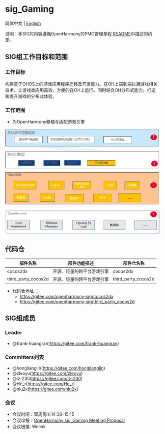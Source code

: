 # sig_Gaming
简体中文 | [English](./sig_gaming.md)

说明：本SIG的内容遵循OpenHarmony的PMC管理章程 [README](/zh/pmc.md)中描述的约定。

## SIG组工作目标和范围

### 工作目标
构建基于OHOS上的游戏应用程序迁移及开发能力。在OH上端到端拉通游戏相关技术，让游戏类应用高效，方便的在OH上运行。同时结合OH分布式能力，打造和提升游戏的分布式体验。

### 工作范围
- 为OpenHarmony移植与适配游戏引擎

![OpenHarmony文档概览](figures/gaming_overview.png)

## 代码仓

|部件名称|部件功能描述|部件仓名称|
| ------------ | ------------ |------------ |
|cocos2dx|开源、轻量的跨平台游戏引擎|cocos2dx|
|third_party_cocos2d|开源、轻量的跨平台游戏引擎|third_party_cocos2d|

- 代码仓地址：
  - https://gitee.com/openharmony-sig/cocos2dx
  - https://gitee.com/openharmony-sig/third_party_cocos2d

## SIG组成员

### Leader
- @frank-huangran(https://gitee.com/frank-huangran)

### Committers列表
- @honglianglin(https://gitee.com/honglianglin)
- @zleoyu(https://gitee.com/zleoyu)
- @lz-230(https://gitee.com/lz-230)
- @He_r(https://gitee.com/He_r)
- @niu2x(https://gitee.com/niu2x)

### 会议
 - 会议时间：双周周五14:30-15:15
 - 会议申报：[OpenHarmony sig_Gaming Meeting Proposal](https://shimo.im/file-invite/6LUJkovmJuABaTcW8v8a9TpZAl9d6/)
 - 会议链接: Welink
